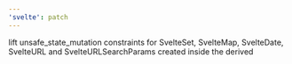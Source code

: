 ```yaml
---
'svelte': patch
---
```


lift unsafe_state_mutation constraints for SvelteSet, SvelteMap, SvelteDate, SvelteURL and SvelteURLSearchParams created inside the derived
